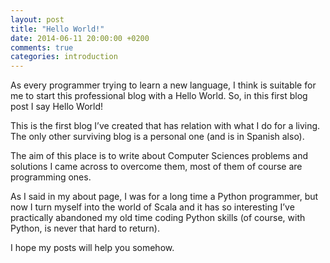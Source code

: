 ```yaml
---
layout: post
title: "Hello World!"
date: 2014-06-11 20:00:00 +0200
comments: true
categories: introduction
---
```


As every programmer trying to learn a new language, I think is suitable for me
to start this professional blog with a Hello World. So, in this first blog post
I say Hello World!

This is the first blog I’ve created that has relation with what I do for a
living. The only other surviving blog is a personal one (and is in Spanish
also).

The aim of this place is to write about Computer Sciences problems and solutions
I came across to overcome them, most of them of course are programming ones.

As I said in my about page, I was for a long time a Python programmer, but now I
turn myself into the world of Scala and it has so interesting I’ve practically
abandoned my old time coding Python skills (of course, with Python, is never
that hard to return).

I hope my posts will help you somehow.
